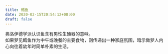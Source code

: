 ```yaml
---
title: 鳕鱼
date: 2020-02-15T20:54:12+08:00
draft: false
---
```


弗洛伊德学派认识鱼含有男性生殖器的意味。<br>
如果梦见鳕鱼作为中午或晚餐的主要食物，则传递出一种家庭氛围，暗示做梦人内心向往着幼年时简单朴素的生活。<br>
